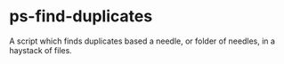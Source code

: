 # ps-find-duplicates
A script which finds duplicates based a needle, or folder of needles, in a haystack of files. 
